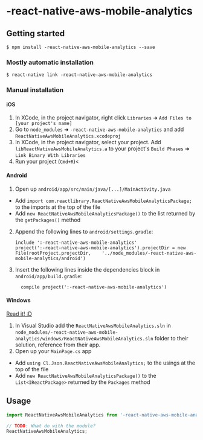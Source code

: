 
# -react-native-aws-mobile-analytics

## Getting started

`$ npm install -react-native-aws-mobile-analytics --save`

### Mostly automatic installation

`$ react-native link -react-native-aws-mobile-analytics`

### Manual installation


#### iOS

1. In XCode, in the project navigator, right click `Libraries` ➜ `Add Files to [your project's name]`
2. Go to `node_modules` ➜ `-react-native-aws-mobile-analytics` and add `ReactNativeAwsMobileAnalytics.xcodeproj`
3. In XCode, in the project navigator, select your project. Add `libReactNativeAwsMobileAnalytics.a` to your project's `Build Phases` ➜ `Link Binary With Libraries`
4. Run your project (`Cmd+R`)<

#### Android

1. Open up `android/app/src/main/java/[...]/MainActivity.java`
  - Add `import com.reactlibrary.ReactNativeAwsMobileAnalyticsPackage;` to the imports at the top of the file
  - Add `new ReactNativeAwsMobileAnalyticsPackage()` to the list returned by the `getPackages()` method
2. Append the following lines to `android/settings.gradle`:
  	```
  	include ':-react-native-aws-mobile-analytics'
  	project(':-react-native-aws-mobile-analytics').projectDir = new File(rootProject.projectDir, 	'../node_modules/-react-native-aws-mobile-analytics/android')
  	```
3. Insert the following lines inside the dependencies block in `android/app/build.gradle`:
  	```
      compile project(':-react-native-aws-mobile-analytics')
  	```

#### Windows
[Read it! :D](https://github.com/ReactWindows/react-native)

1. In Visual Studio add the `ReactNativeAwsMobileAnalytics.sln` in `node_modules/-react-native-aws-mobile-analytics/windows/ReactNativeAwsMobileAnalytics.sln` folder to their solution, reference from their app.
2. Open up your `MainPage.cs` app
  - Add `using Cl.Json.ReactNativeAwsMobileAnalytics;` to the usings at the top of the file
  - Add `new ReactNativeAwsMobileAnalyticsPackage()` to the `List<IReactPackage>` returned by the `Packages` method


## Usage
```javascript
import ReactNativeAwsMobileAnalytics from '-react-native-aws-mobile-analytics';

// TODO: What do with the module?
ReactNativeAwsMobileAnalytics;
```
  